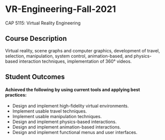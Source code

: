 # VR-Engineering-Fall-2021
CAP 5115: Virtual Reality Engineering

## Course Description
Virtual reality, scene graphs and computer graphics, development of travel, selection, manipulation, system control, animation-based, and physics-based interaction techniques, implementation of 360° videos.

## Student Outcomes
#### Achieved the following by using current tools and applying best practices:
* Design and implement high-fidelity virtual environments.
* Implement usable travel techniques.
* Implement usable manipulation techniques.
* Design and implement physics-based interactions.
* Design and implement animation-based interactions.
* Design and implement functional menus and user interfaces.
